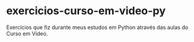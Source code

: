 # exercicios-curso-em-video-py
Exercícios que fiz durante meus estudos em Python através das aulas do Curso em Vídeo.
